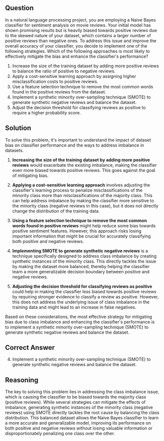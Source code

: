 ## Question

In a natural language processing project, you are employing a Naive Bayes classifier for sentiment analysis on movie reviews. Your initial model has shown promising results but is heavily biased towards positive reviews due to the skewed nature of your dataset, which contains a larger number of positive reviews than negative ones. To address this issue and improve the overall accuracy of your classifier, you decide to implement one of the following strategies. Which of the following approaches is most likely to effectively mitigate the bias and enhance the classifier's performance?

1. Increase the size of the training dataset by adding more positive reviews to balance the ratio of positive to negative reviews.
2. Apply a cost-sensitive learning approach by assigning higher misclassification costs to positive reviews.
3. Use a feature selection technique to remove the most common words found in the positive reviews from the dataset.
4. Implement a synthetic minority over-sampling technique (SMOTE) to generate synthetic negative reviews and balance the dataset.
5. Adjust the decision threshold for classifying reviews as positive to require a higher probability score.

## Solution

To solve this problem, it's important to understand the impact of dataset bias on classifier performance and the ways to address imbalance in datasets. 

1. **Increasing the size of the training dataset by adding more positive reviews** would exacerbate the existing imbalance, making the classifier even more biased towards positive reviews. This goes against the goal of mitigating bias.
   
2. **Applying a cost-sensitive learning approach** involves adjusting the classifier's learning process to penalize misclassifications of the minority class more than misclassifications of the majority class. This can help address imbalance by making the classifier more sensitive to the minority class (negative reviews in this case), but it does not directly change the distribution of the training data.

3. **Using a feature selection technique to remove the most common words found in positive reviews** might help reduce some bias towards positive sentiment features. However, this approach risks losing important information that might be crucial for accurately classifying both positive and negative reviews.

4. **Implementing SMOTE to generate synthetic negative reviews** is a technique specifically designed to address class imbalance by creating synthetic instances of the minority class. This directly tackles the issue by making the dataset more balanced, thereby helping the classifier learn a more generalizable decision boundary between positive and negative reviews.

5. **Adjusting the decision threshold for classifying reviews as positive** could help in making the classifier less biased towards positive reviews by requiring stronger evidence to classify a review as positive. However, this does not address the underlying issue of class imbalance in the training data and might lead to an increase in false negatives.

Based on these considerations, the most effective strategy for mitigating bias due to class imbalance and enhancing the classifier's performance is to implement a synthetic minority over-sampling technique (SMOTE) to generate synthetic negative reviews and balance the dataset.

## Correct Answer

4. Implement a synthetic minority over-sampling technique (SMOTE) to generate synthetic negative reviews and balance the dataset.

## Reasoning

The key to solving this problem lies in addressing the class imbalance issue, which is causing the classifier to be biased towards the majority class (positive reviews). While several strategies can mitigate the effects of imbalance, generating synthetic instances of the minority class (negative reviews) using SMOTE directly tackles the root cause by balancing the class distribution. This balanced dataset allows the Naive Bayes classifier to learn a more accurate and generalizable model, improving its performance on both positive and negative reviews without losing valuable information or disproportionately penalizing one class over the other.